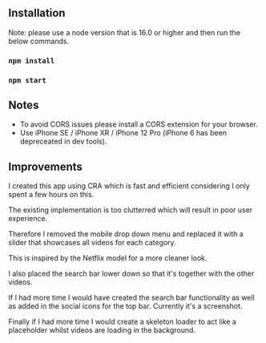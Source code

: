 ## Installation
Note: please use a node version that is 16.0 or higher and then run the below commands.

### `npm install`
### `npm start`

## Notes
- To avoid CORS issues please install a CORS extension for your browser.
- Use iPhone SE / iPhone XR / iPhone 12 Pro (iPhone 6 has been depreceated in dev tools).

## Improvements

<p>I created this app using CRA which is fast and efficient considering I only spent a few hours on this.</p>
<p>The existing implementation is too clutterred which will result in poor user experience.</p>
<p>Therefore I removed the mobile drop down menu and replaced it with a slider that showcases all videos for each category.</p>
<p>This is inspired by the Netflix model for a more cleaner look.</p>
<p>I also placed the search bar lower down so that it's together with the other videos.</p>

<p>If I had more time I would have created the search bar functionality as well as added in the social icons for the top bar.
Currently it's a screenshot.</p>
<p>Finally if I had more time I would create a skeleton loader to act like a placeholder whilst videos are loading in the background.</p>
